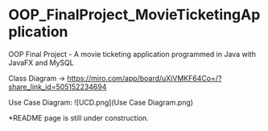 # OOP_FinalProject_MovieTicketingApplication
OOP Final Project - A movie ticketing application programmed in Java with JavaFX and MySQL

Class Diagram -> https://miro.com/app/board/uXjVMKF64Co=/?share_link_id=505152234694

Use Case Diagram:
![UCD.png](Use Case Diagram.png)

*README page is still under construction.
